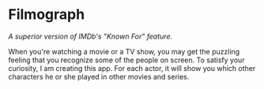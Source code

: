 # Filmograph
*A superior version of IMDb's "Known For" feature.*

When you're watching a movie or a TV show, you may get the puzzling feeling that you recognize some of the people on screen. To satisfy your curiosity, I am creating this app. For each actor, it will show you which other characters he or she played in other movies and series.
